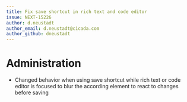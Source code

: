 ```yaml
---
title: Fix save shortcut in rich text and code editor
issue: NEXT-15226
author: d.neustadt
author_email: d.neustadt@cicada.com 
author_github: dneustadt
---
```

# Administration
* Changed behavior when using save shortcut while rich text or code editor is focused to blur the according element to react to changes before saving
